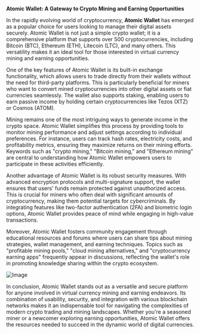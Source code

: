 **Atomic Wallet: A Gateway to Crypto Mining and Earning Opportunities**

In the rapidly evolving world of cryptocurrency, **Atomic Wallet** has emerged as a popular choice for users looking to manage their digital assets securely. Atomic Wallet is not just a simple crypto wallet; it is a comprehensive platform that supports over 500 cryptocurrencies, including Bitcoin (BTC), Ethereum (ETH), Litecoin (LTC), and many others. This versatility makes it an ideal tool for those interested in virtual currency mining and earning opportunities.

One of the key features of Atomic Wallet is its built-in exchange functionality, which allows users to trade directly from their wallets without the need for third-party platforms. This is particularly beneficial for miners who want to convert mined cryptocurrencies into other digital assets or fiat currencies seamlessly. The wallet also supports staking, enabling users to earn passive income by holding certain cryptocurrencies like Tezos (XTZ) or Cosmos (ATOM).

Mining remains one of the most intriguing ways to generate income in the crypto space. Atomic Wallet simplifies this process by providing tools to monitor mining performance and adjust settings according to individual preferences. For instance, users can track hash rates, electricity costs, and profitability metrics, ensuring they maximize returns on their mining efforts. Keywords such as "crypto mining," "Bitcoin mining," and "Ethereum mining" are central to understanding how Atomic Wallet empowers users to participate in these activities efficiently.

Another advantage of Atomic Wallet is its robust security measures. With advanced encryption protocols and multi-signature support, the wallet ensures that users' funds remain protected against unauthorized access. This is crucial for miners who often deal with significant amounts of cryptocurrency, making them potential targets for cybercriminals. By integrating features like two-factor authentication (2FA) and biometric login options, Atomic Wallet provides peace of mind while engaging in high-value transactions.

Moreover, Atomic Wallet fosters community engagement through educational resources and forums where users can share tips about mining strategies, wallet management, and earning techniques. Topics such as "profitable mining pools," "cloud mining alternatives," and "cryptocurrency earning apps" frequently appear in discussions, reflecting the wallet's role in promoting knowledge sharing within the crypto ecosystem.

![Image](https://github.com/user-attachments/assets/31692037-0104-4703-abd1-696b6a7dd41b)

In conclusion, Atomic Wallet stands out as a versatile and secure platform for anyone involved in virtual currency mining and earning endeavors. Its combination of usability, security, and integration with various blockchain networks makes it an indispensable tool for navigating the complexities of modern crypto trading and mining landscapes. Whether you're a seasoned miner or a newcomer exploring earning opportunities, Atomic Wallet offers the resources needed to succeed in the dynamic world of digital currencies.